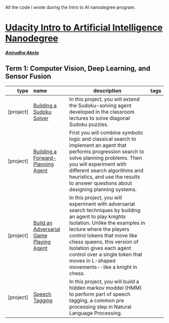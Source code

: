 All the code i wrote during the Intro to AI nanodegree program.


# [Udacity Intro to Artificial Intelligence Nanodegree](https://www.udacity.com/course/ai-artificial-intelligence-nanodegree--nd898)

##### [Anirudha Akela](https://github.com/anirudha-akela)

## Term 1: Computer Vision, Deep Learning, and Sensor Fusion

type | name | description | tags
--:|:----|---|---
[project] | [Building a Sudoku Solver](https://github.com/romanroibu/carnd-find-lane-lines) | In this project, you will extend the Sudoku-solving agent developed in the classroom lectures to solve diagonal Sudoku puzzles. |
[project] | [Building a Forward-Planning Agent](https://github.com/romanroibu/carnd-advanced-lane-finding) | First you will combine symbolic logic and classical search to implement an agent that performs progression search to solve planning problems. Then you will experiment with different search algorithms and heuristics, and use the results to answer questions about designing planning systems. |
[project]  | [Build an Adversarial Game Playing Agent](https://github.com/romanroibu/carnd-traffic-sign-classifier) | In this project, you will experiment with adversarial search techniques by building an agent to play knights Isolation. Unlike the examples in lecture where the players control tokens that move like chess queens, this version of Isolation gives each agent control over a single token that moves in L-shaped movements--like a knight in chess. |
[project]  | [Speech Tagging](https://github.com/romanroibu/carnd-behavioral-cloning) | In this project, you will build a hidden markov moddel (HMM) to perform part of speech tagging, a common pre processing step in Natural Language Processing. |

